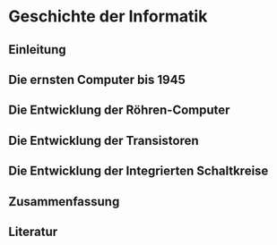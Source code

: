 # Geschichte der Informatik

## Einleitung

## Die ernsten Computer bis 1945

## Die Entwicklung der Röhren-Computer

## Die Entwicklung der Transistoren

## Die Entwicklung der Integrierten Schaltkreise

## Zusammenfassung

## Literatur